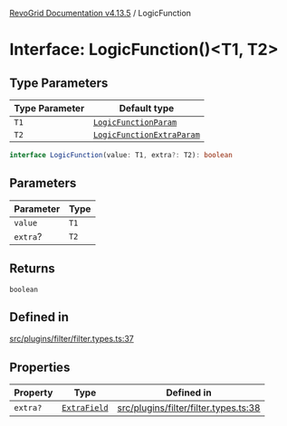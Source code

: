 [RevoGrid Documentation v4.13.5](README.md) / LogicFunction

# Interface: LogicFunction()\<T1, T2\>

## Type Parameters

| Type Parameter | Default type |
| ------ | ------ |
| `T1` | [`LogicFunctionParam`](TypeAlias.LogicFunctionParam.md) |
| `T2` | [`LogicFunctionExtraParam`](TypeAlias.LogicFunctionExtraParam.md) |

```ts
interface LogicFunction(value: T1, extra?: T2): boolean
```

## Parameters

| Parameter | Type |
| ------ | ------ |
| `value` | `T1` |
| `extra`? | `T2` |

## Returns

`boolean`

## Defined in

[src/plugins/filter/filter.types.ts:37](https://github.com/revolist/revogrid/blob/f32590b4b251a55e7610f26e48cd67947bdd6441/src/plugins/filter/filter.types.ts#L37)

## Properties

| Property | Type | Defined in |
| ------ | ------ | ------ |
| `extra?` | [`ExtraField`](TypeAlias.ExtraField.md) | [src/plugins/filter/filter.types.ts:38](https://github.com/revolist/revogrid/blob/f32590b4b251a55e7610f26e48cd67947bdd6441/src/plugins/filter/filter.types.ts#L38) |
